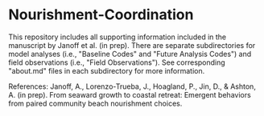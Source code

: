# Nourishment-Coordination
This repository includes all supporting information included in the manuscript by Janoff et al. (in prep). There are separate subdirectories for model analyses (i.e., "Baseline Codes" and "Future Analysis Codes") and field observations (i.e., "Field Observations"). See corresponding "about.md" files in each subdirectory for more information.


References:
Janoff, A., Lorenzo-Trueba, J., Hoagland, P., Jin, D., & Ashton, A. (in prep). From seaward growth to coastal retreat: Emergent behaviors from paired community beach nourishment choices.
